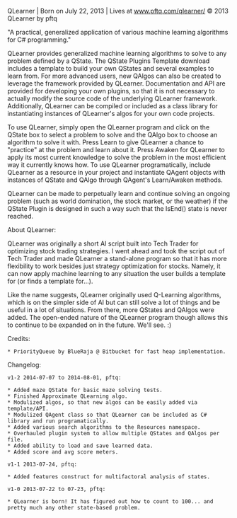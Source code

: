 QLearner | Born on July 22, 2013 | Lives at www.pftq.com/qlearner/ 
© 2013 QLearner by pftq

"A practical, generalized application of various machine learning algorithms for C# programming."

QLearner provides generalized machine learning algorithms to solve to any problem defined by a QState.  The QState Plugins Template download includes a template to build your own QStates and several examples to learn from.  For more advanced users, new QAlgos can also be created to leverage the framework provided by QLearner.  Documentation and API are provided for developing your own plugins, so that it is not necessary to actually modify the source code of the underlying QLearner framework.  Additionally, QLearner can be compiled or included as a class library for instantiating instances of QLearner's algos for your own code projects.

To use QLearner, simply open the QLearner program and click on the QState box to select a problem to solve and the QAlgo box to choose an algorithm to solve it with.  Press Learn to give QLearner a chance to "practice" at the problem and learn about it.  Press Awaken for QLearner to apply its most current knowledge to solve the problem in the most efficient way it currently knows how.  To use QLearner programatically, include QLearner as a resource in your project and instantiate QAgent objects with instances of QState and QAlgo through QAgent's Learn/Awaken methods.

QLearner can be made to perpetually learn and continue solving an ongoing problem (such as world domination, the stock market, or the weather) if the QState Plugin is designed in such a way such that the IsEnd() state is never reached.

About QLearner:

QLearner was originally a short AI script built into Tech Trader for optimizing stock trading strategies.  I went ahead and took the script out of Tech Trader and made QLearner a stand-alone program so that it has more flexibility to work besides just strategy optimization for stocks.  Namely, it can now apply machine learning to any situation the user builds a template for (or finds a template for...).
	
Like the name suggests, QLearner originally used Q-Learning algorithms, which is on the simpler side of AI but can still solve a lot of things and be useful in a lot of situations.  From there, more QStates and QAlgos were added.  The open-ended nature of the QLearner program though allows this to continue to be expanded on in the future.  We'll see. :)


Credits:

	* PriorityQueue by BlueRaja @ Bitbucket for fast heap implementation.


Changelog:

	v1-2 2014-07-07 to 2014-08-01, pftq:

	* Added maze QState for basic maze solving tests.
	* Finished Approximate QLearning algo.
	* Modulized algos, so that new algos can be easily added via template/API.
	* Modulized QAgent class so that QLearner can be included as C# library and run programatically.
	* Added various search algorithms to the Resources namespace.
	* Overhauled plugin system to allow multiple QStates and QAlgos per file.
	* Added ability to load and save learned data.
	* Added score and avg score meters.

	v1-1 2013-07-24, pftq:

	* Added features construct for multifactoral analysis of states.

	v1-0 2013-07-22 to 07-23, pftq:

	* QLearner is born! It has figured out how to count to 100... and pretty much any other state-based problem.
